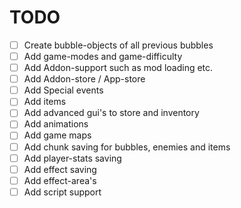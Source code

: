 # TODO

- [ ] Create bubble-objects of all previous bubbles  
- [ ] Add game-modes and game-difficulty  
- [ ] Add Addon-support such as mod loading etc.  
- [ ] Add Addon-store / App-store  
- [ ] Add Special events  
- [ ] Add items  
- [ ] Add advanced gui's to store and inventory  
- [ ] Add animations  
- [ ] Add game maps  
- [ ] Add chunk saving for bubbles, enemies and items  
- [ ] Add player-stats saving  
- [ ] Add effect saving  
- [ ] Add effect-area's  
- [ ] Add script support  
